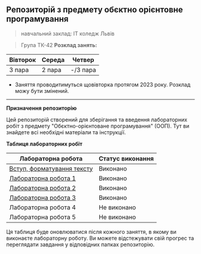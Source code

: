 ## Репозиторій з предмету обєктно орієнтовне програмування 
> навчальний заклад: IT коледж Львів

> Група ТК-42
**Розклад занять:**

|Вівторок | Середа |  Четвер |
|---------|--------|---------|
|3 пара   |2 пара  | -/3 пара|

- Заняття проводитимуться щовівторка протягом 2023 року. Розклад можу бути змінений.
---

**Призначення репозиторію**

Цей репозиторій створений для зберігання та введення лабораторних робіт з предмету "Обєктно-орієнтоване програмування" (ООП). Тут ви знайдете всі необхідні матеріали та інструкції.

**Таблиця лабораторних робіт**

| Лабораторна робота | Статус виконання |
|--------------------|------------------|
|[Вступ, форматування тексту](./init/README.md)   |  Виконано        |       
|[Лабораторна робота 1](./1_lab/README.md)|  Виконано      | 
|[Лабораторна робота 2](./2_lab/README.md)| Виконано      |
|[Лабораторна робота 3](./3_lab/README.md)|  Виконано      |
|Лабораторна робота 4| Не виконано      |
|Лабораторна робота 5| Не виконано      |



Ця таблиця буде оновлюватися після кожного заняття, в якому ви виконаєте лабораторну роботу. Ви можете відстежувати свій прогрес та переглядати завдання у відповідних папках репозиторію.


